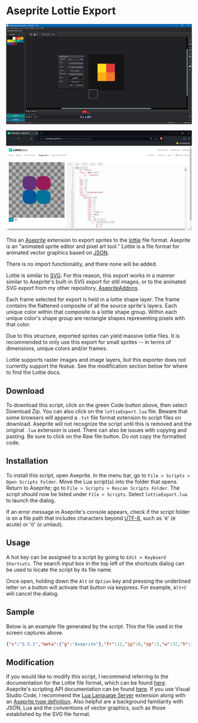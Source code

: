 # Aseprite Lottie Export

![Screen Cap 0](screenCap0.png)

![Screen Cap 1](screenCap1.png)

This an [Aseprite](https://www.aseprite.org/) extension to export sprites to the [lottie](https://lottiefiles.com/) file format. Aseprite is an "animated sprite editor and pixel art tool." Lottie is a file format for animated vector graphics based on [JSON](https://en.wikipedia.org/wiki/JSON).

There is no import functionality, and there none will be added.

Lottie is similar to [SVG](https://en.wikipedia.org/wiki/SVG). For this reason, this export works in a manner similar to Aseprite's built-in SVG export for still images, or to the animated SVG export from my other repository, [AsepriteAddons](https://github.com/behreajj/asepriteaddons).

Each frame selected for export is held in a lottie shape layer. The frame contains the flattened composite of all the source sprite's layers. Each unique color within that composite is a lottie shape group. Within each unique color's shape group are rectangle shapes representing pixels with that color.

Due to this structure, exported sprites can yield massive lottie files. It is recommended to only use this export for small sprites -- in terms of dimensions, unique colors and/or frames.

Lottie supports raster images and image layers, but this exporter does not currently support the featue. See the modification section below for where to find the Lottie docs.

## Download

To download this script, click on the green Code button above, then select Download Zip. You can also click on the `lottieExport.lua` file. Beware that some browsers will append a `.txt` file format extension to script files on download. Aseprite will not recognize the script until this is removed and the original `.lua` extension is used. There can also be issues with copying and pasting. Be sure to click on the Raw file button. Do not copy the formatted code.

## Installation

To install this script, open Aseprite. In the menu bar, go to `File > Scripts > Open Scripts Folder`. Move the Lua script(s) into the folder that opens. Return to Aseprite; go to `File > Scripts > Rescan Scripts Folder`. The script should now be listed under `File > Scripts`. Select `lottieExport.lua` to launch the dialog.

If an error message in Aseprite's console appears, check if the script folder is on a file path that includes characters beyond [UTF-8](https://en.wikipedia.org/wiki/UTF-8), such as 'é' (e acute) or 'ö' (o umlaut).

## Usage

A hot key can be assigned to a script by going to `Edit > Keyboard Shortcuts`. The search input box in the top left of the shortcuts dialog can be used to locate the script by its file name.

Once open, holding down the `Alt` or `Option` key and pressing the underlined letter on a button will activate that button via keypress. For example, `Alt+C` will cancel the dialog.

## Sample

Below is an example file generated by the script. This the file used in the screen captures above.

```json
{"v":"5.5.1","meta":{"g":"Aseprite"},"fr":12,"ip":0,"op":3,"w":32,"h":32,"nm":"lottieExportTest","layers":[{"ty":4,"ind":2,"ip":0,"op":1,"st":0,"nm":"Frame 2","hd":false,"bm":0,"ks":{"r":{"a":0,"k":0},"a":{"a":0,"k":[8.0,8.0]},"p":{"a":0,"k":[16.0,16.0]},"o":{"a":0,"k":100}},"shapes":[{"ty":"gr","nm":"86c23c","it":[{"ty":"rc","p":{"a":0,"k":[4.0,4.0]},"s":{"a":0,"k":[8,8]},"r":{"a":0,"k":3}},{"ty":"fl","o":{"a":0,"k":100},"c":{"a":0,"k":[0.525490,0.760784,0.235294]},"r":1},{"ty":"tr","a":{"a":0,"k":[0.0,0.0]},"p":{"a":0,"k":[0.0,0.0]},"o":{"a":0,"k":100}}]},{"ty":"gr","nm":"039d69","it":[{"ty":"rc","p":{"a":0,"k":[12.0,4.0]},"s":{"a":0,"k":[8,8]},"r":{"a":0,"k":3}},{"ty":"fl","o":{"a":0,"k":100},"c":{"a":0,"k":[0.011765,0.615686,0.411765]},"r":1},{"ty":"tr","a":{"a":0,"k":[0.0,0.0]},"p":{"a":0,"k":[0.0,0.0]},"o":{"a":0,"k":100}}]},{"ty":"gr","nm":"cadb1d","it":[{"ty":"rc","p":{"a":0,"k":[4.0,12.0]},"s":{"a":0,"k":[8,8]},"r":{"a":0,"k":3}},{"ty":"fl","o":{"a":0,"k":100},"c":{"a":0,"k":[0.792157,0.858824,0.113725]},"r":1},{"ty":"tr","a":{"a":0,"k":[0.0,0.0]},"p":{"a":0,"k":[0.0,0.0]},"o":{"a":0,"k":100}}]},{"ty":"gr","nm":"008e96","it":[{"ty":"rc","p":{"a":0,"k":[12.0,12.0]},"s":{"a":0,"k":[8,8]},"r":{"a":0,"k":3}},{"ty":"fl","o":{"a":0,"k":100},"c":{"a":0,"k":[0.000000,0.556863,0.588235]},"r":1},{"ty":"tr","a":{"a":0,"k":[0.0,0.0]},"p":{"a":0,"k":[0.0,0.0]},"o":{"a":0,"k":100}}]}]},{"ty":4,"ind":1,"ip":1,"op":2,"st":0,"nm":"Frame 3","hd":false,"bm":0,"ks":{"r":{"a":0,"k":0},"a":{"a":0,"k":[8.0,8.0]},"p":{"a":0,"k":[16.0,16.0]},"o":{"a":0,"k":100}},"shapes":[{"ty":"gr","nm":"623179","it":[{"ty":"rc","p":{"a":0,"k":[4.0,4.0]},"s":{"a":0,"k":[8,8]},"r":{"a":0,"k":3}},{"ty":"fl","o":{"a":0,"k":100},"c":{"a":0,"k":[0.384314,0.192157,0.474510]},"r":1},{"ty":"tr","a":{"a":0,"k":[0.0,0.0]},"p":{"a":0,"k":[0.0,0.0]},"o":{"a":0,"k":100}}]},{"ty":"gr","nm":"991b58","it":[{"ty":"rc","p":{"a":0,"k":[12.0,4.0]},"s":{"a":0,"k":[8,8]},"r":{"a":0,"k":3}},{"ty":"fl","o":{"a":0,"k":100},"c":{"a":0,"k":[0.600000,0.105882,0.345098]},"r":1},{"ty":"tr","a":{"a":0,"k":[0.0,0.0]},"p":{"a":0,"k":[0.0,0.0]},"o":{"a":0,"k":100}}]},{"ty":"gr","nm":"025a9c","it":[{"ty":"rc","p":{"a":0,"k":[4.0,12.0]},"s":{"a":0,"k":[8,8]},"r":{"a":0,"k":3}},{"ty":"fl","o":{"a":0,"k":100},"c":{"a":0,"k":[0.007843,0.352941,0.611765]},"r":1},{"ty":"tr","a":{"a":0,"k":[0.0,0.0]},"p":{"a":0,"k":[0.0,0.0]},"o":{"a":0,"k":100}}]},{"ty":"gr","nm":"00739c","it":[{"ty":"rc","p":{"a":0,"k":[12.0,12.0]},"s":{"a":0,"k":[8,8]},"r":{"a":0,"k":3}},{"ty":"fl","o":{"a":0,"k":100},"c":{"a":0,"k":[0.000000,0.450980,0.611765]},"r":1},{"ty":"tr","a":{"a":0,"k":[0.0,0.0]},"p":{"a":0,"k":[0.0,0.0]},"o":{"a":0,"k":100}}]}]},{"ty":4,"ind":0,"ip":2,"op":3,"st":0,"nm":"Frame 4","hd":false,"bm":0,"ks":{"r":{"a":0,"k":0},"a":{"a":0,"k":[8.0,8.0]},"p":{"a":0,"k":[16.0,16.0]},"o":{"a":0,"k":100}},"shapes":[{"ty":"gr","nm":"fddd19","it":[{"ty":"rc","p":{"a":0,"k":[4.0,4.0]},"s":{"a":0,"k":[8,8]},"r":{"a":0,"k":3}},{"ty":"fl","o":{"a":0,"k":100},"c":{"a":0,"k":[0.992157,0.866667,0.098039]},"r":1},{"ty":"tr","a":{"a":0,"k":[0.0,0.0]},"p":{"a":0,"k":[0.0,0.0]},"o":{"a":0,"k":100}}]},{"ty":"gr","nm":"dc3a3a","it":[{"ty":"rc","p":{"a":0,"k":[12.0,4.0]},"s":{"a":0,"k":[8,8]},"r":{"a":0,"k":3}},{"ty":"fl","o":{"a":0,"k":100},"c":{"a":0,"k":[0.862745,0.227451,0.227451]},"r":1},{"ty":"tr","a":{"a":0,"k":[0.0,0.0]},"p":{"a":0,"k":[0.0,0.0]},"o":{"a":0,"k":100}}]},{"ty":"gr","nm":"feae14","it":[{"ty":"rc","p":{"a":0,"k":[4.0,12.0]},"s":{"a":0,"k":[8,8]},"r":{"a":0,"k":3}},{"ty":"fl","o":{"a":0,"k":100},"c":{"a":0,"k":[0.996078,0.682353,0.078431]},"r":1},{"ty":"tr","a":{"a":0,"k":[0.0,0.0]},"p":{"a":0,"k":[0.0,0.0]},"o":{"a":0,"k":100}}]},{"ty":"gr","nm":"f27a2a","it":[{"ty":"rc","p":{"a":0,"k":[12.0,12.0]},"s":{"a":0,"k":[8,8]},"r":{"a":0,"k":3}},{"ty":"fl","o":{"a":0,"k":100},"c":{"a":0,"k":[0.949020,0.478431,0.164706]},"r":1},{"ty":"tr","a":{"a":0,"k":[0.0,0.0]},"p":{"a":0,"k":[0.0,0.0]},"o":{"a":0,"k":100}}]}]}]}
```

## Modification

If you would like to modify this script, I recommend referring to the documentation for the Lottie file format, which can be found [here](https://lottiefiles.github.io/lottie-docs/). Aseprite's scripting API documentation can be found [here](https://github.com/aseprite/api). If you use Visual Studio Code, I recommend the [Lua Language Server](https://github.com/LuaLS/lua-language-server) extension along with an [Aseprite type definition](https://github.com/behreajj/aseprite-type-definition). Also helpful are a background familiarity with JSON, Lua and the conventions of vector graphics, such as those established by the SVG file format.